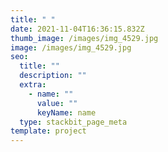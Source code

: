 ```yaml
---
title: " "
date: 2021-11-04T16:36:15.832Z
thumb_image: /images/img_4529.jpg
image: /images/img_4529.jpg
seo:
  title: ""
  description: ""
  extra:
    - name: ""
      value: ""
      keyName: name
  type: stackbit_page_meta
template: project
---
```

